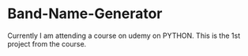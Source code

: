 # Band-Name-Generator
Currently I am attending a course on udemy on PYTHON. This is the 1st project from the course.
